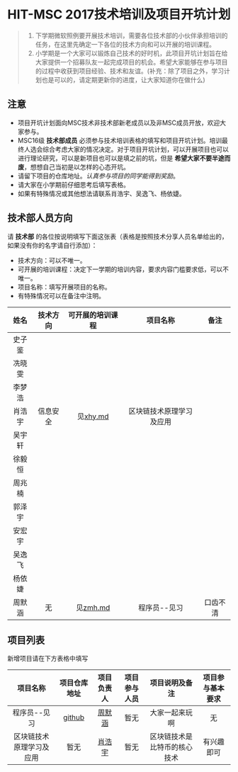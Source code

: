 # HIT-MSC 2017技术培训及项目开坑计划

> 1. 下学期微软照例要开展技术培训，需要各位技术部的小伙伴承担培训的任务，在这里先确定一下各位的技术方向和可以开展的培训课程。
> 2. 小学期是一个大家可以锻炼自己技术的好时机，此项目开坑计划旨在给大家提供一个招募队友一起完成项目的机会。希望大家能够在参与项目的过程中收获到项目经验、技术和友谊。(补充：除了项目之外，学习计划也是可以的，请定期更新你的进度，让大家知道你在做什么)

## 注意
- 项目开坑计划面向MSC技术非技术部新老成员以及非MSC成员开放，欢迎大家参与。
- MSC16级 **技术部成员** 必须参与技术培训表格的填写和项目开坑计划。培训最终人选会综合考虑大家的情况决定。对于项目开坑计划，可以开展项目也可以进行理论研究，可以是新项目也可以是填之前的坑，但是 **希望大家不要半途而废**，想想自己当初是以怎样的心态开坑。
- 请留下项目的仓库地址。*认真参与项目的同学能得到奖励*。
- 请大家在小学期前仔细思考后填写表格。
- 如果有特殊情况或其他想法请联系肖浩宇、吴逸飞、杨依婕。

## 技术部人员方向

请 **技术部** 的各位按说明填写下面这张表（表格是按照技术分享人员名单给出的，如果没有你的名字请自行添加）：
- 技术方向：可以不唯一。
- 可开展的培训课程：决定下一学期的培训内容，要求内容门槛要求低，可以不唯一。
- 项目名称：填写开展项目的名称。
- 有特殊情况可以在备注中注明。

|  姓名  | 技术方向 |         可开展的培训课程          |  项目名称   |  备注  |
| :--: | :--: | :-----------------------: | :-----: | :--: |
| 史子鉴  |       |                           |         |      |
| 冼晓雯  |       |                           |         |      |
| 李梦浩  |       |                           |         |      |
| 肖浩宇  |信息安全| 见[xhy.md](members/xhy.md) |区块链技术原理学习及应用|      |
| 吴宇轩  |       |                           |         |      |
| 徐毅恒  |       |                           |         |      |
| 周兆楠  |       |                           |         |      |
| 郭泽宇  |       |                           |         |      |
| 安宏宇  |       |                           |         |      |
| 吴逸飞  |       |                           |         |      |
| 杨依婕  |       |                           |         |      |
| 周默涵  |  无   | 见[zmh.md](members/zmh.md) | 程序员--见习 | 口齿不清 |

## 项目列表

新增项目请在下方表格中填写

|  项目名称   |            项目仓库地址             |                 项目负责人                 | 项目参与人员 | 项目说明及备注 | 项目参与基本要求 |
| :-----: | :---------------------------: | :-----------------------------------: | :----: | :-----: | :------: |
| 程序员--见习 | [github](plans/zmh_plan_1.md) | [周默涵](https://github.com/HIT-Z) |   暂无   | 大家一起来玩啊 |    无     |
| 区块链技术原理学习及应用 | 暂无 | [肖浩宇](https://github.com/XYlearn) | 暂无 | 区块链技术是比特币的核心技术 | 有兴趣即可 |
